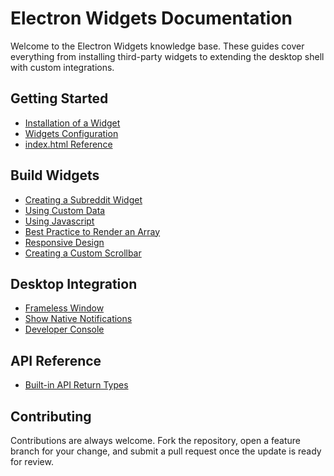 # Electron Widgets Documentation

Welcome to the Electron Widgets knowledge base. These guides cover everything from installing third-party widgets to extending the desktop shell with custom integrations.

## Getting Started

- [Installation of a Widget](./installation-of-a-widget)
- [Widgets Configuration](./widgets-configuration)
- [index.html Reference](./index-html)

## Build Widgets

- [Creating a Subreddit Widget](./creating-subreddit-widget)
- [Using Custom Data](./using-custom-data)
- [Using Javascript](./using-javascript)
- [Best Practice to Render an Array](./best-practice-to-render-an-array)
- [Responsive Design](./responsive-design)
- [Creating a Custom Scrollbar](./creating-a-custom-scrollbar)

## Desktop Integration

- [Frameless Window](./frameless-window)
- [Show Native Notifications](./show-native-notifications)
- [Developer Console](./developer-console)

## API Reference

- [Built-in API Return Types](./built-in-api-return-types)

## Contributing

Contributions are always welcome. Fork the repository, open a feature branch for your change, and submit a pull request once the update is ready for review.
